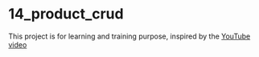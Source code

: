 # 14_product_crud
This project is for learning and training purpose, inspired by the [YouTube video](https://www.youtube.com/watch?v=2eebptXfEvw)
